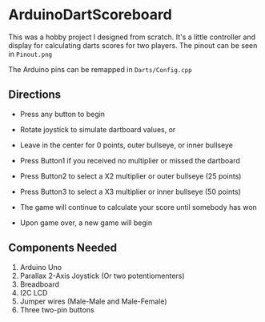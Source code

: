 # ArduinoDartScoreboard

This was a hobby project I designed from scratch. It's a little controller and display for calculating darts scores for two players. The pinout can be seen in `Pinout.png`


The Arduino pins can be remapped in `Darts/Config.cpp`

## Directions
* Press any button to begin
* Rotate joystick to simulate dartboard values, or 
* Leave in the center for 0 points, outer bullseye, or inner bullseye

* Press Button1 if you received no multiplier or missed the dartboard
* Press Button2 to select a X2 multiplier or outer bullseye (25 points)
* Press Button3 to select a X3 multiplier or inner bullseye (50 points)

* The game will continue to calculate your score until somebody has won
* Upon game over, a new game will begin



## Components Needed
1. Arduino Uno
2. Parallax 2-Axis Joystick (Or two potentiomenters)
3. Breadboard
4. I2C LCD
5. Jumper wires (Male-Male and Male-Female)
6. Three two-pin buttons

